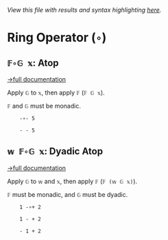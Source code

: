 *View this file with results and syntax highlighting [here](https://mlochbaum.github.io/BQN/help/atop.html).*

# Ring Operator (`∘`)

## `𝔽∘𝔾 𝕩`: Atop
[→full documentation](../doc/compose.md)

Apply `𝔾` to `𝕩`, then apply `𝔽` (`𝔽 𝔾 𝕩`).

`𝔽` and `𝔾` must be monadic.

        -∘- 5

        - - 5



## `𝕨 𝔽∘𝔾 𝕩`: Dyadic Atop
[→full documentation](../doc/compose.md)

Apply `𝔾` to `𝕨` and `𝕩`, then apply `𝔽` (`𝔽 (𝕨 𝔾 𝕩)`).

`𝔽` must be monadic, and `𝔾` must be dyadic.

        1 -∘+ 2

        1 - + 2

        - 1 + 2
